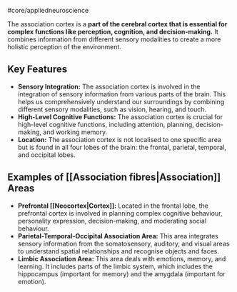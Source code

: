 #core/appliedneuroscience

The association cortex is a **part of the cerebral cortex that is essential for complex functions like perception, cognition, and decision-making.** It combines information from different sensory modalities to create a more holistic perception of the environment.

## Key Features

- **Sensory Integration:** The association cortex is involved in the integration of sensory information from various parts of the brain. This helps us comprehensively understand our surroundings by combining different sensory modalities, such as vision, hearing, and touch.
- **High-Level Cognitive Functions:** The association cortex is crucial for high-level cognitive functions, including attention, planning, decision-making, and working memory.
- **Location:** The association cortex is not localised to one specific area but is found in all four lobes of the brain: the frontal, parietal, temporal, and occipital lobes.

## Examples of [[Association fibres|Association]] Areas

- **Prefrontal [[Neocortex|Cortex]]:** Located in the frontal lobe, the prefrontal cortex is involved in planning complex cognitive behaviour, personality expression, decision-making, and moderating social behaviour.
- **Parietal-Temporal-Occipital Association Area:** This area integrates sensory information from the somatosensory, auditory, and visual areas to understand spatial relationships and recognise objects and faces.
- **Limbic Association Area:** This area deals with emotions, memory, and learning. It includes parts of the limbic system, which includes the hippocampus (important for memory) and the amygdala (important for emotion).
